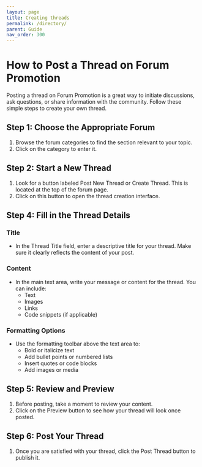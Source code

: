 ```yaml
---
layout: page
title: Creating threads
permalink: /directory/
parent: Guide
nav_order: 300
---
```


# How to Post a Thread on Forum Promotion

Posting a thread on Forum Promotion is a great way to initiate discussions, ask questions, or share information with the community. Follow these simple steps to create your own thread.

## Step 1: Choose the Appropriate Forum

1. Browse the forum categories to find the section relevant to your topic.
2. Click on the category to enter it.

## Step 2: Start a New Thread

1. Look for a button labeled Post New Thread or Create Thread. This is located at the top of the forum page.
2. Click on this button to open the thread creation interface.

## Step 4: Fill in the Thread Details

### Title

- In the Thread Title field, enter a descriptive title for your thread. Make sure it clearly reflects the content of your post.

### Content

- In the main text area, write your message or content for the thread. You can include:
  - Text
  - Images
  - Links
  - Code snippets (if applicable)

### Formatting Options

- Use the formatting toolbar above the text area to:
  - Bold or italicize text
  - Add bullet points or numbered lists
  - Insert quotes or code blocks
  - Add images or media

## Step 5: Review and Preview

1. Before posting, take a moment to review your content.
2. Click on the Preview button to see how your thread will look once posted.

## Step 6: Post Your Thread

1. Once you are satisfied with your thread, click the Post Thread button to publish it.

